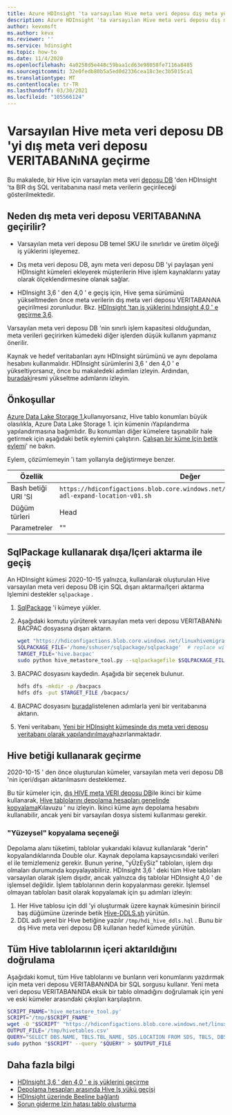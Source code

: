 ```yaml
---
title: Azure HDInsight 'ta varsayılan Hive meta veri deposu dış meta yüklemeye geçirme
description: Azure HDInsight 'ta varsayılan Hive meta veri deposu dış meta yüklemeye geçirme
author: kevxmsft
ms.author: kevx
ms.reviewer: ''
ms.service: hdinsight
ms.topic: how-to
ms.date: 11/4/2020
ms.openlocfilehash: 4a0258d5e448c59baa1cd63e98058fe7116a8485
ms.sourcegitcommit: 32e0fedb80b5a5ed0d2336cea18c3ec3b5015ca1
ms.translationtype: MT
ms.contentlocale: tr-TR
ms.lasthandoff: 03/30/2021
ms.locfileid: "105566124"
---
```

# <a name="migrate-default-hive-metastore-db-to-external-metastore-db"></a>Varsayılan Hive meta veri deposu DB 'yi dış meta veri deposu VERITABANıNA geçirme

Bu makalede, bir Hive için varsayılan meta veri [deposu DB](../hdinsight-use-external-metadata-stores.md#default-metastore) 'den HDInsight 'ta BIR dış SQL veritabanına nasıl meta verilerin geçirileceği gösterilmektedir. 

## <a name="why-migrate-to-external-metastore-db"></a>Neden dış meta veri deposu VERITABANıNA geçirilir?

* Varsayılan meta veri deposu DB temel SKU ile sınırlıdır ve üretim ölçeği iş yüklerini işleyemez.

* Dış meta veri deposu DB, aynı meta veri deposu DB 'yi paylaşan yeni HDInsight kümeleri ekleyerek müşterilerin Hive işlem kaynaklarını yatay olarak ölçeklendirmesine olanak sağlar.

* HDInsight 3,6 ' den 4,0 ' e geçiş için, Hive şema sürümünü yükseltmeden önce meta verilerin dış meta veri deposu VERITABANıNA geçirilmesi zorunludur. Bkz. [HDInsight 'tan iş yüklerini hdınsight 4,0 ' e geçirme 3,6](./apache-hive-migrate-workloads.md).

Varsayılan meta veri deposu DB 'nin sınırlı işlem kapasitesi olduğundan, meta verileri geçirirken kümedeki diğer işlerden düşük kullanım yapmanız önerilir.

Kaynak ve hedef veritabanları aynı HDInsight sürümünü ve aynı depolama hesabını kullanmalıdır. HDInsight sürümlerini 3,6 ' den 4,0 ' e yükseltiyorsanız, önce bu makaledeki adımları izleyin. Ardından, [buradaki](./apache-hive-migrate-workloads.md)resmi yükseltme adımlarını izleyin.

## <a name="prerequisites"></a>Önkoşullar

[Azure Data Lake Storage 1.](../overview-data-lake-storage-gen1.md)kullanıyorsanız, Hive tablo konumları büyük olasılıkla, Azure Data Lake Storage 1. için kümenin ıYapılandırma yapılandırmasına bağımlıdır. Bu konumları diğer kümelere taşınabilir hale getirmek için aşağıdaki betik eylemini çalıştırın. [Çalışan bir küme Için betik eylemi](../hdinsight-hadoop-customize-cluster-linux.md#script-action-to-a-running-cluster)' ne bakın.

Eylem, çözümlemeyin 'i tam yollarıyla değiştirmeye benzer.

|Özellik | Değer |
|---|---|
|Bash betiği URI 'SI|`https://hdiconfigactions.blob.core.windows.net/linuxhivemigrationv01/hive-adl-expand-location-v01.sh`|
|Düğüm türleri|Head|
|Parametreler|""|

## <a name="migrate-with-exportimport-using-sqlpackage"></a>SqlPackage kullanarak dışa/Içeri aktarma ile geçiş

An HDInsight kümesi 2020-10-15 yalnızca, kullanılarak oluşturulan Hive varsayılan meta veri deposu DB için SQL dışarı aktarma/Içeri aktarma Işlemini destekler `sqlpackage` .

1. [SqlPackage](/sql/tools/sqlpackage-download#get-sqlpackage-net-core-for-linux) 'i kümeye yükler.

2. Aşağıdaki komutu yürüterek varsayılan meta veri deposu VERITABANıNı BACPAC dosyasına dışarı aktarın.

    ```bash
    wget "https://hdiconfigactions.blob.core.windows.net/linuxhivemigrationv01/hive_metastore_tool.py"
    SQLPACKAGE_FILE='/home/sshuser/sqlpackage/sqlpackage'  # replace with sqlpackage location
    TARGET_FILE='hive.bacpac'
    sudo python hive_metastore_tool.py --sqlpackagefile $SQLPACKAGE_FILE --targetfile $TARGET_FILE
    ```

3. BACPAC dosyasını kaydedin. Aşağıda bir seçenek bulunur.

    ```bash
    hdfs dfs -mkdir -p /bacpacs
    hdfs dfs -put $TARGET_FILE /bacpacs/
    ```

4. BACPAC dosyasını [burada](../../azure-sql/database/database-import.md)listelenen adımlarla yeni bir veritabanına aktarın.

5. Yeni veritabanı, [Yeni bir HDInsight kümesinde dış meta veri deposu veritabanı olarak yapılandırılmaya](../hdinsight-use-external-metadata-stores.md#select-a-custom-metastore-during-cluster-creation)hazırlanmaktadır.

## <a name="migrate-using-hive-script"></a>Hive betiği kullanarak geçirme

2020-10-15 ' den önce oluşturulan kümeler, varsayılan meta veri deposu DB 'nin içeri/dışarı aktarılmasını desteklemez.

Bu tür kümeler için, [dış HIVE meta VERI deposu DB](../hdinsight-use-external-metadata-stores.md#select-a-custom-metastore-during-cluster-creation)ile ikinci bir küme kullanarak, [Hive tablolarını depolama hesapları genelinde kopyalama](./hive-migration-across-storage-accounts.md)Kılavuzu ' nu izleyin. İkinci küme aynı depolama hesabını kullanabilir, ancak yeni bir varsayılan dosya sistemi kullanması gerekir.

### <a name="option-to-shallow-copy"></a>"Yüzeysel" kopyalama seçeneği
Depolama alanı tüketimi, tablolar yukarıdaki kılavuz kullanılarak "derin" kopyalandıklarında Double olur. Kaynak depolama kapsayıcısındaki verileri el ile temizlemeniz gerekir.
Bunun yerine, "yÜzEySiz" tabloları, işlem dışı olmaları durumunda kopyalayabiliriz. HDInsight 3,6 ' deki tüm Hive tabloları varsayılan olarak işlem dışıdır, ancak yalnızca dış tablolar HDInsight 4,0 ' de işlemsel değildir. İşlem tablolarının derin kopyalanması gerekir. İşlemsel olmayan tabloları basit olarak kopyalamak için şu adımları izleyin:

1. Her Hive tablosu için ddl 'yi oluşturmak üzere kaynak kümesinin birincil baş düğümüne üzerinde betik [Hive-DDLS.sh](https://hdiconfigactions.blob.core.windows.net/linuxhivemigrationv01/hive-ddls.sh) yürütün.
2. DDL adlı yerel bir Hive betiğine yazılır `/tmp/hdi_hive_ddls.hql` . Bunu bir dış Hive meta veri deposu DB kullanan hedef kümede yürütün.

## <a name="verify-that-all-hive-tables-are-imported"></a>Tüm Hive tablolarının içeri aktarıldığını doğrulama

Aşağıdaki komut, tüm Hive tablolarını ve bunların veri konumlarını yazdırmak için meta veri deposu VERITABANıNDA bir SQL sorgusu kullanır. Yeni meta veri deposu VERITABANıNDA eksik bir tablo olmadığını doğrulamak için yeni ve eski kümeler arasındaki çıkışları karşılaştırın.

```bash
SCRIPT_FNAME='hive_metastore_tool.py'
SCRIPT="/tmp/$SCRIPT_FNAME"
wget -O "$SCRIPT" "https://hdiconfigactions.blob.core.windows.net/linuxhivemigrationv01/$SCRIPT_FNAME"
OUTPUT_FILE='/tmp/hivetables.csv'
QUERY="SELECT DBS.NAME, TBLS.TBL_NAME, SDS.LOCATION FROM SDS, TBLS, DBS WHERE TBLS.SD_ID = SDS.SD_ID AND TBLS.DB_ID = DBS.DB_ID ORDER BY DBS.NAME, TBLS.TBL_NAME ASC;"
sudo python "$SCRIPT" --query "$QUERY" > $OUTPUT_FILE
```

## <a name="further-reading"></a>Daha fazla bilgi

* [HDInsight 3,6 ' den 4,0 ' e iş yüklerini geçirme](./apache-hive-migrate-workloads.md)
* [Depolama hesapları arasında Hive Iş yükü geçişi](./hive-migration-across-storage-accounts.md)
* [HDInsight üzerinde Beeline bağlantı](../hadoop/connect-install-beeline.md)
* [Sorun giderme Izin hatası tablo oluşturma](./interactive-query-troubleshoot-permission-error-create-table.md)